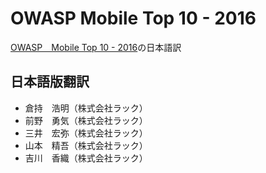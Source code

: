 # OWASP Mobile Top 10 - 2016
[OWASP　Mobile Top 10 - 2016](https://www.owasp.org/index.php/Mobile_Top_10_2016-Top_10)の日本語訳

## 日本語版翻訳
 - 倉持　浩明（株式会社ラック）
 - 前野　勇気（株式会社ラック） 
 - 三井　宏弥（株式会社ラック）
 - 山本　精吾（株式会社ラック）
 - 吉川　香織（株式会社ラック）
